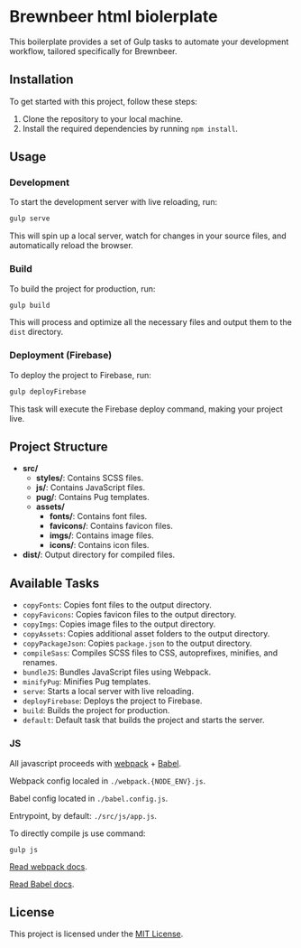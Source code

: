 # Brewnbeer html biolerplate

This boilerplate provides a set of Gulp tasks to automate your development workflow, tailored specifically for Brewnbeer.

## Installation

To get started with this project, follow these steps:

1. Clone the repository to your local machine.
2. Install the required dependencies by running `npm install`.

## Usage

### Development

To start the development server with live reloading, run:

```bash
gulp serve
```

This will spin up a local server, watch for changes in your source files, and automatically reload the browser.

### Build

To build the project for production, run:

```bash
gulp build
```

This will process and optimize all the necessary files and output them to the `dist` directory.

### Deployment (Firebase)

To deploy the project to Firebase, run:

```bash
gulp deployFirebase
```

This task will execute the Firebase deploy command, making your project live.

## Project Structure

- **src/**
  - **styles/**: Contains SCSS files.
  - **js/**: Contains JavaScript files.
  - **pug/**: Contains Pug templates.
  - **assets/**
    - **fonts/**: Contains font files.
    - **favicons/**: Contains favicon files.
    - **imgs/**: Contains image files.
    - **icons/**: Contains icon files.
- **dist/**: Output directory for compiled files.

## Available Tasks

- `copyFonts`: Copies font files to the output directory.
- `copyFavicons`: Copies favicon files to the output directory.
- `copyImgs`: Copies image files to the output directory.
- `copyAssets`: Copies additional asset folders to the output directory.
- `copyPackageJson`: Copies `package.json` to the output directory.
- `compileSass`: Compiles SCSS files to CSS, autoprefixes, minifies, and renames.
- `bundleJS`: Bundles JavaScript files using Webpack.
- `minifyPug`: Minifies Pug templates.
- `serve`: Starts a local server with live reloading.
- `deployFirebase`: Deploys the project to Firebase.
- `build`: Builds the project for production.
- `default`: Default task that builds the project and starts the server.

### JS

All javascript proceeds with [webpack](https://webpack.js.org/) + [Babel](https://babeljs.io/).

Webpack config localed in `./webpack.{NODE_ENV}.js`.

Babel config located in `./babel.config.js`.

Entrypoint, by default: `./src/js/app.js`.

To directly compile js use command:

```
gulp js
```

[Read webpack docs](https://webpack.js.org/concepts/).

[Read Babel docs](https://babeljs.io/docs/en/).



## License

This project is licensed under the [MIT License](LICENSE).

